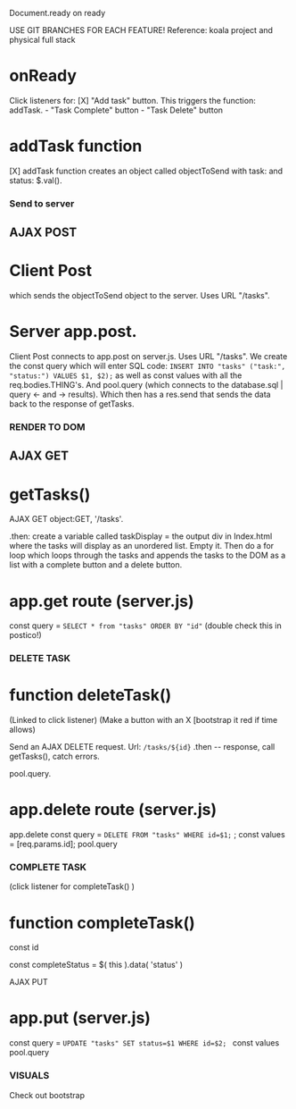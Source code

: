 

Document.ready on ready

USE GIT BRANCHES FOR EACH FEATURE!
Reference: koala project
and physical full stack

# onReady
Click listeners for:
    [X] "Add task" button. This triggers the function: addTask. 
    - "Task Complete" button 
    - "Task Delete" button    
    
# addTask function
[X] addTask function creates an object called objectToSend with task: and status: $.val(). 


### Send to server 

## AJAX POST
# Client Post 
which sends the objectToSend object to the server. Uses URL "/tasks".

# Server app.post.
Client Post connects to app.post on server.js. Uses URL "/tasks". 
We create the const query which will enter SQL code: `INSERT INTO "tasks" ("task:", "status:") VALUES $1, $2);` 
as well as const values with all the req.bodies.THING's. 
And pool.query (which connects to the database.sql | query <- and -> results). Which then has a res.send that sends the data back to the response of getTasks.


### RENDER TO DOM

## AJAX GET 
# getTasks()
AJAX GET object:GET, '/tasks'.

.then: create a variable called taskDisplay = the output div in Index.html where the tasks will display as an unordered list.
Empty it.
Then do a for loop which loops through the tasks and appends the tasks to the DOM as a list with a complete button and a delete button. 

# app.get route (server.js)
const query = `SELECT * from "tasks" ORDER BY "id"` (double check this in postico!)

### DELETE TASK
# function deleteTask()
(Linked to click listener)
(Make a button with an X [bootstrap it red if time allows)

Send an AJAX DELETE request. Url: `/tasks/${id}` 
.then -- response, call getTasks(), catch errors.

pool.query.

# app.delete route (server.js)
app.delete
    const query = `DELETE FROM "tasks" WHERE id=$1;` ;
    const values = [req.params.id];
    pool.query

### COMPLETE TASK
(click listener for completeTask() )
# function completeTask()
const id 

const completeStatus = $( this ).data( 'status' )

AJAX PUT

# app.put (server.js)
const query = `UPDATE "tasks" SET status=$1 WHERE id=$2; ` 
const values
pool.query



### VISUALS
Check out bootstrap










